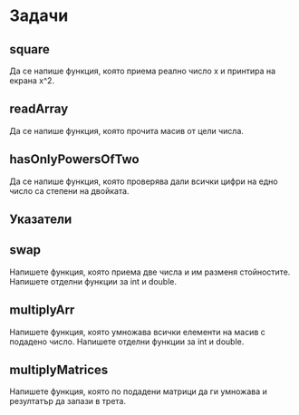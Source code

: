 # Задачи
## square
Да се напише функция, която приема реално число x и принтира на екрана x^2.

## readArray
Да се напише функция, която прочита масив от цели числа.

## hasOnlyPowersOfTwo
Да се напише функция, която проверява дали всички цифри на едно число са степени на двойката.

## Указатели

## swap
Напишете функция, която приема две числа и им разменя стойностите. Напишете отделни функции за int и double.

## multiplyArr
Напишете функция, която умножава всички елементи на масив с подадено число. Напишете отделни функции за int и double.

## multiplyMatrices
Напишете функция, която по подадени матрици да ги умножава и резултатър да запази в трета.